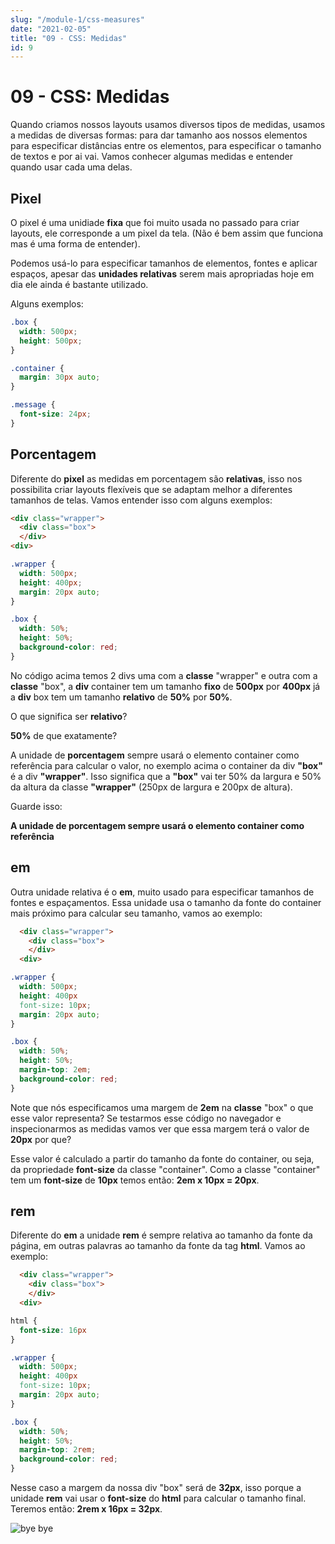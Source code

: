 ```yaml
---
slug: "/module-1/css-measures"
date: "2021-02-05"
title: "09 - CSS: Medidas"
id: 9
---
```



# 09 - CSS: Medidas

Quando criamos nossos layouts usamos diversos tipos de medidas, usamos a medidas de diversas formas: para dar tamanho aos nossos elementos para especificar distâncias entre os elementos, para especificar o tamanho de textos e por ai vai. Vamos conhecer algumas medidas e entender quando usar cada uma delas.

## Pixel

O pixel é uma unidiade **fixa** que foi muito usada no passado para criar layouts, ele corresponde a um pixel da tela. \(Não é bem assim que funciona mas é uma forma de entender\).

Podemos usá-lo para especificar tamanhos de elementos, fontes e aplicar espaços, apesar das **unidades relativas** serem mais apropriadas hoje em dia ele ainda é bastante utilizado.

Alguns exemplos:

```css
.box {
  width: 500px;
  height: 500px;
}
```

```css
.container {
  margin: 30px auto;
}
```

```css
.message {
  font-size: 24px;
}
```

## Porcentagem

Diferente do **pixel** as medidas em porcentagem são **relativas**, isso nos possibilita criar layouts flexíveis que se adaptam melhor a diferentes tamanhos de telas. Vamos entender isso com alguns exemplos:

```html
<div class="wrapper">
  <div class="box">
  </div>
<div>
```

```css
.wrapper {
  width: 500px;
  height: 400px;
  margin: 20px auto;
}

.box {
  width: 50%;
  height: 50%;
  background-color: red;
}
```

No código acima temos 2 divs uma com a **classe** "wrapper" e outra com a **classe** "box", a **div** container tem um tamanho **fixo** de **500px** por **400px** já a **div** box tem um tamanho **relativo** de **50%** por **50%**.

O que significa ser **relativo**?

**50%** de que exatamente?

A unidade de **porcentagem** sempre usará o elemento container como referência para calcular o valor, no exemplo acima o container da div **"box"** é a div **"wrapper"**. Isso significa que a **"box"** vai ter 50% da largura e 50% da altura da classe **"wrapper"** \(250px de largura e 200px de altura\).

Guarde isso:

**A unidade de porcentagem sempre usará o elemento container como referência**

## em

Outra unidade relativa é o **em**, muito usado para especificar tamanhos de fontes e espaçamentos. Essa unidade usa o tamanho da fonte do container mais próximo para calcular seu tamanho, vamos ao exemplo:

```html
  <div class="wrapper">
    <div class="box">
    </div>
  <div>
```

```css
.wrapper {
  width: 500px;
  height: 400px
  font-size: 10px;
  margin: 20px auto;
}

.box {
  width: 50%;
  height: 50%;
  margin-top: 2em;
  background-color: red;
}
```

Note que nós especificamos uma margem de **2em** na **classe** "box" o que esse valor representa? Se testarmos esse código no navegador e inspecionarmos as medidas vamos ver que essa margem terá o valor de **20px** por que?

Esse valor é calculado a partir do tamanho da fonte do container, ou seja, da propriedade **font-size** da classe "container". Como a classe "container" tem um **font-size** de **10px** temos então: **2em x 10px = 20px**.

## rem

Diferente do **em** a unidade **rem** é sempre relativa ao tamanho da fonte da página, em outras palavras ao tamanho da fonte da tag **html**. Vamos ao exemplo:

```html
  <div class="wrapper">
    <div class="box">
    </div>
  <div>
```

```css
html {
  font-size: 16px
}

.wrapper {
  width: 500px;
  height: 400px
  font-size: 10px;
  margin: 20px auto;
}

.box {
  width: 50%;
  height: 50%;
  margin-top: 2rem;
  background-color: red;
}
```

Nesse caso a margem da nossa div "box" será de **32px**, isso porque a unidade **rem** vai usar o **font-size** do **html** para calcular o tamanho final. Teremos então: **2rem x 16px = 32px**.

![bye bye](https://media.giphy.com/media/5T0kggDfBvLhSsrNM2/giphy.gif)


